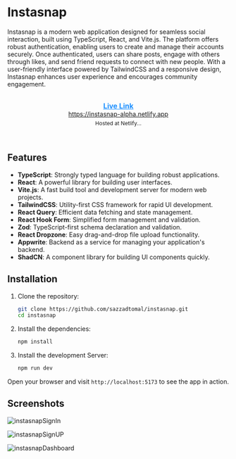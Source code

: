 






# Instasnap

Instasnap is a modern web application designed for seamless social interaction, built using TypeScript, React, and Vite.js. The platform offers robust authentication, enabling users to create and manage their accounts securely. Once authenticated, users can share posts, engage with others through likes, and send friend requests to connect with new people. With a user-friendly interface powered by TailwindCSS and a responsive design, Instasnap enhances user experience and encourages community engagement.

</br>
<div align="center">
<div style="display:flex; flex-direction:column; justify-content: center"><a style="font-size:16px; text-align:center; display:block; color:dodgerblue" href="Live Link: https://instasnap-alpha.netlify.app"><b>Live Link</b></a></div>

<center> <a href="https://instasnap-alpha.netlify.app"> https://instasnap-alpha.netlify.app </a> </center>

<p style="margin-top:5px; text-align:center; font-size:12px">Hosted at Netlify...</p></div>
</br>


## Features

- **TypeScript**: Strongly typed language for building robust applications.
- **React**: A powerful library for building user interfaces.
- **Vite.js**: A fast build tool and development server for modern web projects.
- **TailwindCSS**: Utility-first CSS framework for rapid UI development.
- **React Query**: Efficient data fetching and state management.
- **React Hook Form**: Simplified form management and validation.
- **Zod**: TypeScript-first schema declaration and validation.
- **React Dropzone**: Easy drag-and-drop file upload functionality.
- **Appwrite**: Backend as a service for managing your application's backend.
- **ShadCN**: A component library for building UI components quickly.

## Installation

1. Clone the repository:

   ```bash
   git clone https://github.com/sazzadtomal/instasnap.git
   cd instasnap
   ```

2. Install the dependencies:

   ```bash
   npm install
   ```

3. Install the development Server:

   ```bash
   npm run dev
   ```
Open your browser and visit `http://localhost:5173` to see the app in action.

   
## Screenshots

![instasnapSignIn](https://img001.prntscr.com/file/img001/DkvrgTNdQlGc-rkIXvqVPg.png)

![instasnapSignUP](https://img001.prntscr.com/file/img001/7rEg4mI2RIKynwrWPF1Jkw.png)

![instasnapDashboard](https://img001.prntscr.com/file/img001/46rXtLFWQ-eoUVH9wguVTQ.png)
